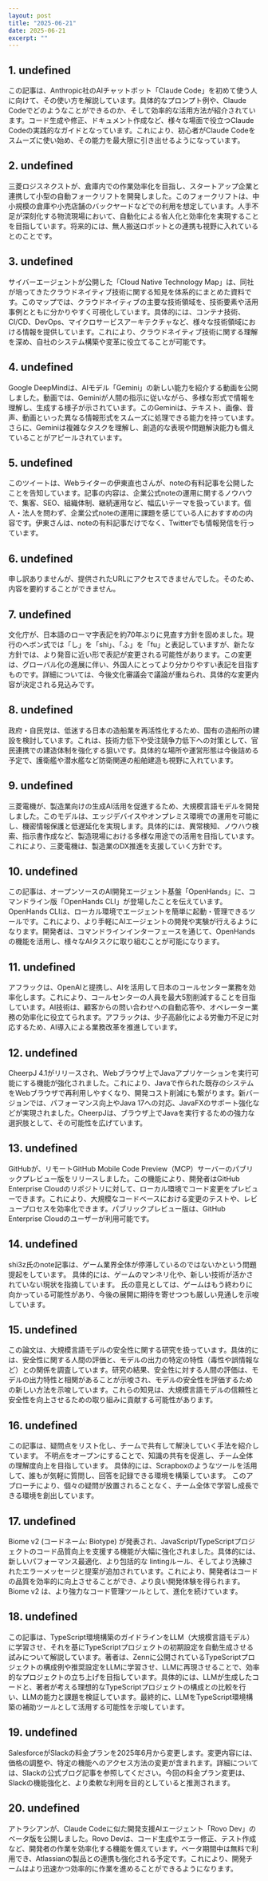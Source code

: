 ```yaml
---
layout: post
title: "2025-06-21"
date: 2025-06-21
excerpt: ""
---
```


## 1. undefined

この記事は、Anthropic社のAIチャットボット「Claude Code」を初めて使う人に向けて、その使い方を解説しています。具体的なプロンプト例や、Claude Codeでどのようなことができるのか、そして効率的な活用方法が紹介されています。コード生成や修正、ドキュメント作成など、様々な場面で役立つClaude Codeの実践的なガイドとなっています。これにより、初心者がClaude Codeをスムーズに使い始め、その能力を最大限に引き出せるようになっています。

## 2. undefined

三菱ロジスネクストが、倉庫内での作業効率化を目指し、スタートアップ企業と連携して小型の自動フォークリフトを開発しました。このフォークリフトは、中小規模の倉庫や小売店舗のバックヤードなどでの利用を想定しています。人手不足が深刻化する物流現場において、自動化による省人化と効率化を実現することを目指しています。将来的には、無人搬送ロボットとの連携も視野に入れているとのことです。

## 3. undefined

サイバーエージェントが公開した「Cloud Native Technology Map」は、同社が培ってきたクラウドネイティブ技術に関する知見を体系的にまとめた資料です。このマップでは、クラウドネイティブの主要な技術領域を、技術要素や活用事例とともに分かりやすく可視化しています。具体的には、コンテナ技術、CI/CD、DevOps、マイクロサービスアーキテクチャなど、様々な技術領域における情報を提供しています。これにより、クラウドネイティブ技術に関する理解を深め、自社のシステム構築や変革に役立てることが可能です。

## 4. undefined

Google DeepMindは、AIモデル「Gemini」の新しい能力を紹介する動画を公開しました。動画では、Geminiが人間の指示に従いながら、多様な形式で情報を理解し、生成する様子が示されています。このGeminiは、テキスト、画像、音声、動画といった異なる情報形式をスムーズに処理できる能力を持っています。さらに、Geminiは複雑なタスクを理解し、創造的な表現や問題解決能力も備えていることがアピールされています。

## 5. undefined

このツイートは、Webライターの伊東直也さんが、noteの有料記事を公開したことを告知しています。記事の内容は、企業公式noteの運用に関するノウハウで、集客、SEO、組織体制、継続運用など、幅広いテーマを扱っています。個人・法人を問わず、企業公式noteの運用に課題を感じている人におすすめの内容です。伊東さんは、noteの有料記事だけでなく、Twitterでも情報発信を行っています。

## 6. undefined

申し訳ありませんが、提供されたURLにアクセスできませんでした。そのため、内容を要約することができません。

## 7. undefined

文化庁が、日本語のローマ字表記を約70年ぶりに見直す方針を固めました。現行のヘボン式では「し」を「shi」、「ふ」を「fu」と表記していますが、新たな方針では、より発音に近い形で表記が変更される可能性があります。この変更は、グローバル化の進展に伴い、外国人にとってより分かりやすい表記を目指すものです。詳細については、今後文化審議会で議論が重ねられ、具体的な変更内容が決定される見込みです。

## 8. undefined

政府・自民党は、低迷する日本の造船業を再活性化するため、国有の造船所の建設を検討しています。これは、技術力低下や受注競争力低下への対策として、官民連携での建造体制を強化する狙いです。具体的な場所や運営形態は今後詰める予定で、護衛艦や潜水艦など防衛関連の船舶建造も視野に入れています。

## 9. undefined

三菱電機が、製造業向けの生成AI活用を促進するため、大規模言語モデルを開発しました。このモデルは、エッジデバイスやオンプレミス環境での運用を可能にし、機密情報保護と低遅延化を実現します。具体的には、異常検知、ノウハウ検索、指示書作成など、製造現場における多様な用途での活用を目指しています。これにより、三菱電機は、製造業のDX推進を支援していく方針です。

## 10. undefined

この記事は、オープンソースのAI開発エージェント基盤「OpenHands」に、コマンドライン版「OpenHands CLI」が登場したことを伝えています。OpenHands CLIは、ローカル環境でエージェントを簡単に起動・管理できるツールです。これにより、より手軽にAIエージェントの開発や実験が行えるようになります。開発者は、コマンドラインインターフェースを通じて、OpenHandsの機能を活用し、様々なAIタスクに取り組むことが可能になります。

## 11. undefined

アフラックは、OpenAIと提携し、AIを活用して日本のコールセンター業務を効率化します。これにより、コールセンターの人員を最大5割削減することを目指しています。AI技術は、顧客からの問い合わせへの自動応答や、オペレーター業務の効率化に役立てられます。アフラックは、少子高齢化による労働力不足に対応するため、AI導入による業務改革を推進しています。

## 12. undefined

CheerpJ 4.1がリリースされ、Webブラウザ上でJavaアプリケーションを実行可能にする機能が強化されました。これにより、Javaで作られた既存のシステムをWebブラウザで再利用しやすくなり、開発コスト削減にも繋がります。新バージョンでは、パフォーマンス向上やJava 17への対応、JavaFXのサポート強化などが実現されました。CheerpJは、ブラウザ上でJavaを実行するための強力な選択肢として、その可能性を広げています。

## 13. undefined

GitHubが、リモートGitHub Mobile Code Preview（MCP）サーバーのパブリックプレビュー版をリリースしました。この機能により、開発者はGitHub Enterprise Cloudのリポジトリに対して、ローカル環境でコード変更をプレビューできます。これにより、大規模なコードベースにおける変更のテストや、レビュープロセスを効率化できます。パブリックプレビュー版は、GitHub Enterprise Cloudのユーザーが利用可能です。

## 14. undefined

shi3z氏のnote記事は、ゲーム業界全体が停滞しているのではないかという問題提起をしています。 具体的には、ゲームのマンネリ化や、新しい技術が活かされていない現状を指摘しています。 氏の意見としては、ゲームはもう終わりに向かっている可能性があり、今後の展開に期待を寄せつつも厳しい見通しを示唆しています。

## 15. undefined

この論文は、大規模言語モデルの安全性に関する研究を扱っています。具体的には、安全性に関する人間の評価と、モデルの出力の特定の特性（毒性や誤情報など）との関係を調査しています。研究の結果、安全性に対する人間の評価は、モデルの出力特性と相関があることが示唆され、モデルの安全性を評価するための新しい方法を示唆しています。これらの知見は、大規模言語モデルの信頼性と安全性を向上させるための取り組みに貢献する可能性があります。

## 16. undefined

この記事は、疑問点をリスト化し、チームで共有して解決していく手法を紹介しています。 不明点をオープンにすることで、知識の共有を促進し、チーム全体の理解度向上を目指しています。 具体的には、Scrapboxのようなツールを活用して、誰もが気軽に質問し、回答を記録できる環境を構築しています。 このアプローチにより、個々の疑問が放置されることなく、チーム全体で学習し成長できる環境を創出しています。

## 17. undefined

Biome v2 (コードネーム: Biotype) が発表され、JavaScript/TypeScriptプロジェクトのコード品質向上を支援する機能が大幅に強化されました。具体的には、新しいパフォーマンス最適化、より包括的な lintingルール、そしてより洗練されたエラーメッセージと提案が追加されています。これにより、開発者はコードの品質を効率的に向上させることができ、より良い開発体験を得られます。Biome v2 は、より強力なコード管理ツールとして、進化を続けています。

## 18. undefined

この記事は、TypeScript環境構築のガイドラインをLLM（大規模言語モデル）に学習させ、それを基にTypeScriptプロジェクトの初期設定を自動生成させる試みについて解説しています。著者は、Zennに公開されているTypeScriptプロジェクトの構成例や推奨設定をLLMに学習させ、LLMに再現させることで、効率的なプロジェクトの立ち上げを目指しています。具体的には、LLMが生成したコードと、著者が考える理想的なTypeScriptプロジェクトの構成との比較を行い、LLMの能力と課題を検証しています。最終的に、LLMをTypeScript環境構築の補助ツールとして活用する可能性を示唆しています。

## 19. undefined

SalesforceがSlackの料金プランを2025年6月から変更します。変更内容には、価格の調整や、特定の機能へのアクセス方法の変更が含まれます。詳細については、Slackの公式ブログ記事を参照してください。今回の料金プラン変更は、Slackの機能強化と、より柔軟な利用を目的としていると推測されます。

## 20. undefined

アトラシアンが、Claude Codeに似た開発支援AIエージェント「Rovo Dev」のベータ版を公開しました。Rovo Devは、コード生成やエラー修正、テスト作成など、開発者の作業を効率化する機能を備えています。ベータ期間中は無料で利用でき、Atlassianの製品との連携も強化される予定です。これにより、開発チームはより迅速かつ効率的に作業を進めることができるようになります。

